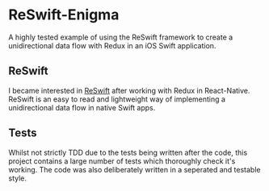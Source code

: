 # ReSwift-Enigma
A highly tested example of using the ReSwift framework to create a unidirectional data flow with Redux in an iOS Swift application.

## ReSwift
I became interested in [ReSwift](https://github.com/ReSwift/ReSwift) after working with Redux in React-Native. ReSwift is an easy to read and lightweight way of implementing a unidirectional data flow in native Swift apps.

## Tests
Whilst not strictly TDD due to the tests being written after the code, this project contains a large number of tests which thoroughly check it's working. The code was also deliberately written in a seperated and testable style.
